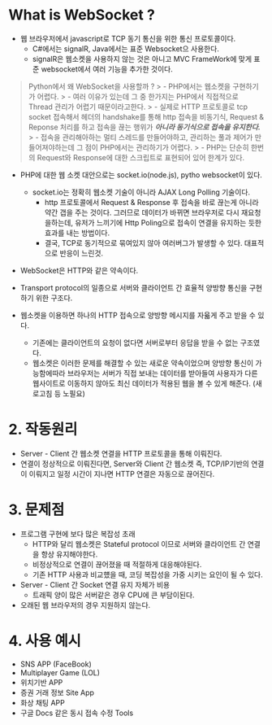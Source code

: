# What is WebSocket ?
- 웹 브라우저에서 javascript로 TCP 동기 통신을 위한 통신 프로토콜이다.
  - C#에서는 signalR, Java에서는 표준 Websocket으 사용한다.
  - signalR은 웹소켓을 사용하지 않는 것은 아니고 MVC FrameWork에 맞게 표준 websocket에서 여러 기능을 추가한 것이다.

> Python에서 왜 WebSocket을 사용할까 ?
    > - PHP에서는 웹소켓을 구현하기가 어렵다.
    > - 여러 이유가 있는데 그 중 한가지는 PHP에서 직접적으로 Thread 관리가 어렵기 때문이라고한다.
    > - 실제로 HTTP 프로토콜로 tcp socket 접속해서 헤더의 handshake를 통해 http 접속을 비동기식, Request & Reponse 처리를 하고 접속을 끊는 행위가 ***아니라 동기식으로 접속을 유지한다.***
    > - 접속을 관리해아하는 멀티 스레드를 만들어야하고, 관리하는 풀과 제어가 만들어져야하는데 그 점이 PHP에서는 관리하기가 어렵다.
    > - PHP는 단순히 한번의 Request와 Response에 대한 스크립트로 표현되어 있어 한계가 있다.
- PHP에 대한 웹 소켓 대안으로는 socket.io(node.js), pytho websocket이 있다.
  - socket.io는 정확히 웹소켓 기술이 아니라 AJAX Long Polling 기술이다.
    - http 프로토콜에서 Request & Response 후 접속을 바로 끊는게 아니라 약간 갭을 주는 것이다. 그러므로 데이터가 바뀌면 브라우저로 다시 재요청을하는데, 유저가 느끼기에 Http Poling으로 접속이 연결을 유지하는 듯한 효과를 내는 방법이다.
    - 결국, TCP로 동기적으로 묶여있지 않아 여러버그가 발생할 수 있다. 대표적으로 반응이 느린것.

- WebSocket은 HTTP와 같은 약속이다.
- Transport protocol의 일종으로 서버와 클라이언트 간 효율적 양방향 통신을 구현하기 위한 구조다.
- 웹소켓을 이용하면 하나의 HTTP 접속으로 양방향 메시지를 자윫게 주고 받을 수 있다.
  - 기존에는 클라이언트의 요청이 없다면 서버로부터 응답을 받을 수 없는 구조였다.
  - 웹소켓은 이러한 문제를 해결할 수 있는 새로운 약속이었으며 양방향 통신이 가능함에따라 브라우저는 서버가 직접 보내는 데이터를 받아들여 사용자가 다른 웹사이트로 이동하지 않아도 최신 데이터가 적용된 웹을 볼 수 있게 해준다. (새로고침 등 노필요)

# 2. 작동원리
- Server - Client 간 웹소켓 연결을 HTTP 프로토콜을 통해 이뤄진다.
- 연결이 정상적으로 이뤄진다면, Server와 Client 간 웹소켓 즉, TCP/IP기반의 연결이 이뤄지고 일정 시간이 지나면 HTTP 연결은 자동으로 끊어진다.

# 3. 문제점
- 프로그램 구현에 보다 많은 복잡성 초래
  - HTTP와 달리 웹소켓은 Stateful protocol 이므로 서버와 클라이언트 간 연결을 항상 유지해야한다.
  - 비정상적으로 연결이 끊어졌을 때 적절하게 대응해야된다.
  - 기존 HTTP 사용과 비교헀을 때, 코딩 복잡성을 가중 시키는 요인이 될 수 있다.
- Server - Client 간 Socket 연결 유지 자체가 비용
  - 트래픽 양이 많은 서버같은 경우 CPU에 큰 부담이된다.
- 오래된 웹 브라우저의 경우 지원하지 않는다.

# 4. 사용 예시
- SNS APP (FaceBook)
- Multiplayer Game (LOL)
- 위치기반 APP
- 증권 거래 정보 Site App
- 화상 채팅 APP
- 구글 Docs 같은 동시 접속 수정 Tools